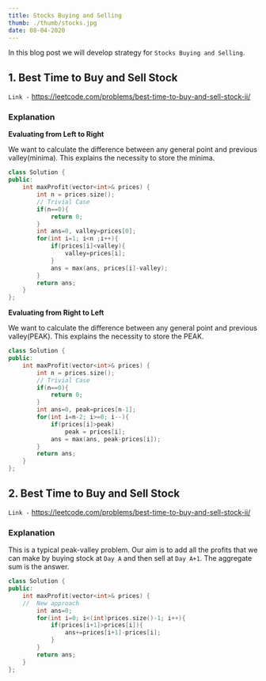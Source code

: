 ```yaml
---
title: Stocks Buying and Selling
thumb: ./thumb/stocks.jpg
date: 08-04-2020
---
```


In this blog post we will develop strategy for `Stocks Buying and Selling`.


## 1. Best Time to Buy and Sell Stock
`Link -` https://leetcode.com/problems/best-time-to-buy-and-sell-stock-ii/

### Explanation

**Evaluating from Left to Right**

We want to calculate the difference between any general point and previous valley(minima). This explains the necessity to store the minima.

```cpp
class Solution {
public:
    int maxProfit(vector<int>& prices) {
        int n = prices.size();
        // Trivial Case
        if(n==0){
            return 0;
        }
        int ans=0, valley=prices[0];
        for(int i=1; i<n ;i++){
            if(prices[i]<valley){
                valley=prices[i];
            }
            ans = max(ans, prices[i]-valley);
        }
        return ans;
    }
};
```


**Evaluating from Right to Left**

We want to calculate the difference between any general point and previous valley(PEAK). This explains the necessity to store the PEAK.

```cpp
class Solution {
public:
    int maxProfit(vector<int>& prices) {
        int n = prices.size();
        // Trivial Case
        if(n==0){
            return 0;
        }
        int ans=0, peak=prices[n-1];
        for(int i=n-2; i>=0; i--){
            if(prices[i]>peak)
                peak = prices[i];
            ans = max(ans, peak-prices[i]);
        }
        return ans;
    }
};
```



## 2. Best Time to Buy and Sell Stock
`Link -` https://leetcode.com/problems/best-time-to-buy-and-sell-stock-ii/

### Explanation

This is a typical peak-valley problem. Our aim is to add all the profits that we can make by buying stock at `Day A` and then sell at `Day A+1`. The aggregate sum is the answer.

```cpp
class Solution {
public:
    int maxProfit(vector<int>& prices) {
    //  New approach
        int ans=0;
        for(int i=0; i<(int)prices.size()-1; i++){
            if(prices[i+1]>prices[i]){
                ans+=prices[i+1]-prices[i];
            }
        }
        return ans;
    }
};
```
